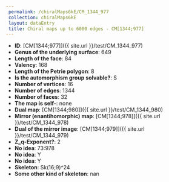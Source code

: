```yaml
--- 
 permalink: /chiralMaps6kE/CM_1344_977 
 collection: chiralMaps6kE
 layout: dataEntry
 title: Chiral maps up to 6000 edges - CM[1344;977]
---
```


- **ID**: [CM[1344;977]]({{ site.url }}/test/CM_1344_977)
- **Genus of the underlying surface**: 649
- **Length of the face**: 84
- **Valency**: 168
- **Length of the Petrie polygon**: 8
- **Is the automorphism group solvable?**: S
- **Number of vertices**: 16
- **Number of edges**: 1344
- **Number of faces**: 32
- **The map is self-**: none
- **Dual map**: [CM[1344;980]]({{ site.url }}/test/CM_1344_980)
- **Mirror (enantihomorphic) map**: [CM[1344;978]]({{ site.url }}/test/CM_1344_978)
- **Dual of the mirror image**: [CM[1344;979]]({{ site.url }}/test/CM_1344_979)
- **Z_q-Exponent?**: 2
- **No idea**:  73:978
- **No idea**: Y
- **No idea**: Y
- **Skeleton**: Sk(16;9)^24
- **Some other kind of skeleton**: nan
